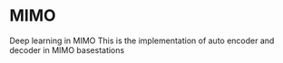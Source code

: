 # MIMO
Deep learning in MIMO
This is the implementation of auto encoder and decoder in MIMO basestations
